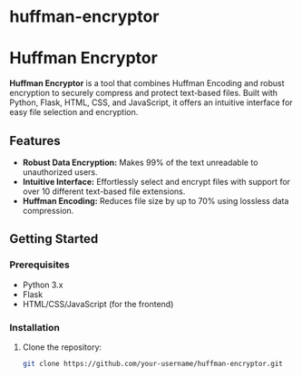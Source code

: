 # huffman-encryptor
# Huffman Encryptor

**Huffman Encryptor** is a tool that combines Huffman Encoding and robust encryption to securely compress and protect text-based files. Built with Python, Flask, HTML, CSS, and JavaScript, it offers an intuitive interface for easy file selection and encryption.

## Features

- **Robust Data Encryption:** Makes 99% of the text unreadable to unauthorized users.
- **Intuitive Interface:** Effortlessly select and encrypt files with support for over 10 different text-based file extensions.
- **Huffman Encoding:** Reduces file size by up to 70% using lossless data compression.

## Getting Started

### Prerequisites

- Python 3.x
- Flask
- HTML/CSS/JavaScript (for the frontend)

### Installation

1. Clone the repository:
   ```bash
   git clone https://github.com/your-username/huffman-encryptor.git
